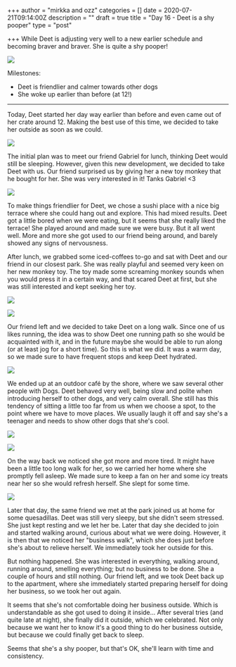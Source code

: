 +++
author = "mirkka and ozz"
categories = []
date = 2020-07-21T09:14:00Z
description = ""
draft = true
title = "Day 16 - Deet is a shy pooper"
type = "post"

+++
While Deet is adjusting very well to a new earlier schedule and becoming braver and braver. She is quite a shy pooper!

![](/images/20200720_123633.jpg)

Milestones:

* Deet is friendlier and calmer towards other dogs
* She woke up earlier than before (at 12!)

***

Today, Deet started her day way earlier than before and even came out of her crate around 12. Making the best use of this time, we decided to take her outside as soon as we could.

![](/images/20200720_125344.jpg)

The initial plan was to meet our friend Gabriel for lunch, thinking Deet would still be sleeping. However, given this new development, we decided to take Deet with us. Our friend surprised us by giving her a new toy monkey that he bought for her. She was very interested in it! Tanks Gabriel <3

![](/images/20200720_141912.jpg)

To make things friendlier for Deet, we chose a sushi place with a nice big terrace where she could hang out and explore. This had mixed results. Deet got a little bored when we were eating, but it seems that she really liked the terrace! She played around and made sure we were busy. But it all went well. More and more she got used to our friend being around, and barely showed any signs of nervousness.

After lunch, we grabbed some iced-coffees to-go and sat with Deet and our friend in our closest park. She was really playful and seemed very keen on her new monkey toy. The toy made some screaming monkey sounds when you would press it in a certain way, and that scared Deet at first, but she was still interested and kept seeking her toy.

![](/images/img_20200720_151316.jpg)

![](/images/img_20200720_161029.jpg)

Our friend left and we decided to take Deet on a long walk. Since one of us likes running, the idea was to show Deet one running path so she would be acquainted with it, and in the future maybe she would be able to run along (or at least jog for a short time). So this is what we did. It was a warm day, so we made sure to have frequent stops and keep Deet hydrated.

![](/images/20200720_160347-0.jpg)

We ended up at an outdoor café by the shore, where we saw several other people with Dogs. Deet behaved very well, being slow and polite when introducing herself to other dogs, and very calm overall. She still has this tendency of sitting a little too far from us when we choose a spot, to the point where we have to move places. We usually laugh it off and say she's a teenager and needs to show other dogs that she's cool.

![](/images/20200720_172518.jpg)

![](/images/20200720_173426.jpg)

On the way back we noticed she got more and more tired. It might have been a little too long walk for her, so we carried her home where she promptly fell asleep. We made sure to keep a fan on her and some icy treats near her so she would refresh herself. She slept for some time.

![](/images/20200720_190407.jpg)

Later that day, the same friend we met at the park joined us at home for some quesadillas. Deet was still very sleepy, but she didn't seem stressed. She just kept resting and we let her be. Later that day she decided to join and started walking around, curious about what we were doing. However, it is then that we noticed her "business walk", which she does just before she's about to relieve herself. We immediately took her outside for this.

But nothing happened. She was interested in everything, walking around, running around, smelling everything; but no business to be done. She a couple of hours and still nothing. Our friend left, and we took Deet back up to the apartment, where she immediately started preparing herself for doing her business, so we took her out again.

It seems that she's not comfortable doing her business outside. Which is understandable as she got used to doing it inside... After several tries (and quite late at night), she finally did it outside, which we celebrated. Not only because we want her to know it's a good thing to do her business outside, but because we could finally get back to sleep.

Seems that she's a shy pooper, but that's OK, she'll learn with time and consistency.